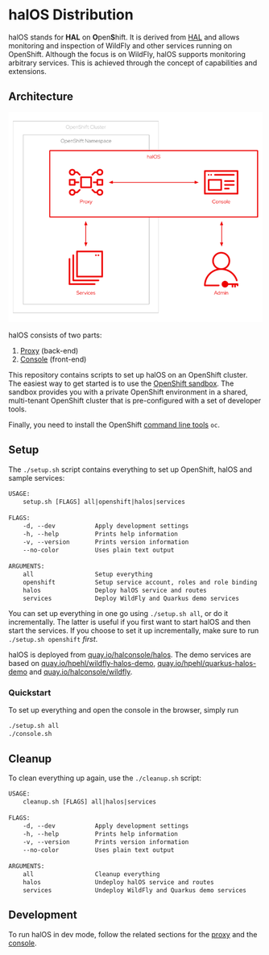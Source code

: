 # halOS Distribution

halOS stands for **HAL** on **O**pen**S**hift. It is derived from [HAL](https://hal.github.io/)  and allows monitoring and inspection of WildFly and other services running on OpenShift. Although the focus is on WildFly, halOS supports monitoring arbitrary services. This is achieved through the concept of capabilities and extensions.

## Architecture

![halos](halos.png)

halOS consists of two parts:

1. [Proxy](https://github.com/hal/halos-proxy) (back-end)
2. [Console](https://github.com/hal/halos-console) (front-end)

This repository contains scripts to set up halOS on an OpenShift cluster. The easiest way to get started is to use the [OpenShift sandbox](https://developers.redhat.com/developer-sandbox). The sandbox provides you with a private OpenShift environment in a shared, multi-tenant OpenShift cluster that is pre-configured with a set of developer tools.

Finally, you need to install the OpenShift [command line tools](https://docs.openshift.com/container-platform/latest/cli_reference/openshift_cli/getting-started-cli.html#installing-openshift-cli) `oc`.

## Setup

The `./setup.sh` script contains everything to set up OpenShift, halOS and sample services: 

```shell
USAGE:
    setup.sh [FLAGS] all|openshift|halos|services

FLAGS:
    -d, --dev           Apply development settings
    -h, --help          Prints help information
    -v, --version       Prints version information
    --no-color          Uses plain text output

ARGUMENTS:
    all                 Setup everything
    openshift           Setup service account, roles and role binding
    halos               Deploy halOS service and routes
    services            Deploy WildFly and Quarkus demo services
```

You can set up everything in one go using `./setup.sh all`, or do it incrementally. The latter is useful if you first want to start halOS and then start the services. If you choose to set it up incrementally, make sure to run `./setup.sh openshift` *first*. 

halOS is deployed from [quay.io/halconsole/halos](https://quay.io/repository/halconsole/halos). The demo services are based on [quay.io/hpehl/wildfly-halos-demo](https://quay.io/repository/hpehl/wildfly-halos-demo), [quay.io/hpehl/quarkus-halos-demo](https://quay.io/repository/hpehl/quarkus-halos-demo) and [quay.io/halconsole/wildfly](https://quay.io/repository/halconsole/wildfly).

### Quickstart

To set up everything and open the console in the browser, simply run 

```shell
./setup.sh all
./console.sh
```

## Cleanup

To clean everything up again, use the `./cleanup.sh` script:

```shell
USAGE:
    cleanup.sh [FLAGS] all|halos|services

FLAGS:
    -d, --dev           Apply development settings
    -h, --help          Prints help information
    -v, --version       Prints version information
    --no-color          Uses plain text output

ARGUMENTS:
    all                 Cleanup everything
    halos               Undeploy halOS service and routes
    services            Undeploy WildFly and Quarkus demo services
```

## Development

To run halOS in dev mode, follow the related sections for the [proxy](https://github.com/hal/halos-proxy#development) and the [console](https://github.com/hal/halos-console#development).  
